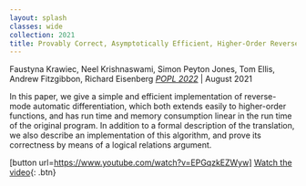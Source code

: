 ```yaml
---
layout: splash
classes: wide
collection: 2021
title: Provably Correct, Asymptotically Efficient, Higher-Order Reverse-Mode Automatic Differentiation
---
```

Faustyna Krawiec, Neel Krishnaswami, Simon Peyton Jones, Tom Ellis, Andrew Fitzgibbon, Richard Eisenberg
_[POPL 2022](https://popl22.sigplan.org)_ | August 2021

In this paper, we give a simple and efficient implementation of reverse-mode automatic differentiation, which both extends easily to higher-order functions, and has run time and memory consumption linear in the run time of the original program. In addition to a formal description of the translation, we also describe an implementation of this algorithm, and prove its correctness by means of a logical relations argument.

[button url=https://www.youtube.com/watch?v=EPGqzkEZWyw]
[Watch the video](https://www.youtube.com/watch?v=EPGqzkEZWyw){: .btn}
